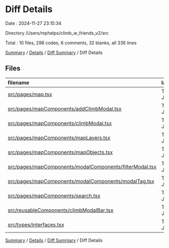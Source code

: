 # Diff Details

Date : 2024-11-27 23:15:34

Directory /Users/mphelps/climb_w_friends_v2/src

Total : 10 files, 298 codes, 6 comments, 32 blanks, all 336 lines

[Summary](results.md) / [Details](details.md) / [Diff Summary](diff.md) / Diff Details

## Files

| filename                                                                                                            | language       | code | comment | blank | total |
| :------------------------------------------------------------------------------------------------------------------ | :------------- | ---: | ------: | ----: | ----: |
| [src/pages/map.tsx](/src/pages/map.tsx)                                                                             | TypeScript JSX |   24 |       0 |     6 |    30 |
| [src/pages/mapComponents/addClimbModal.tsx](/src/pages/mapComponents/addClimbModal.tsx)                             | TypeScript JSX |  234 |       1 |    26 |   261 |
| [src/pages/mapComponents/climbModal.tsx](/src/pages/mapComponents/climbModal.tsx)                                   | TypeScript JSX |  -60 |       0 |     3 |   -57 |
| [src/pages/mapComponents/mapLayers.tsx](/src/pages/mapComponents/mapLayers.tsx)                                     | TypeScript JSX |    1 |       0 |     1 |     2 |
| [src/pages/mapComponents/mapObjects.tsx](/src/pages/mapComponents/mapObjects.tsx)                                   | TypeScript JSX |    6 |       0 |     1 |     7 |
| [src/pages/mapComponents/modalComponents/filterModal.tsx](/src/pages/mapComponents/modalComponents/filterModal.tsx) | TypeScript JSX |    6 |       0 |     0 |     6 |
| [src/pages/mapComponents/modalComponents/modalTag.tsx](/src/pages/mapComponents/modalComponents/modalTag.tsx)       | TypeScript JSX |    7 |       0 |     0 |     7 |
| [src/pages/mapComponents/search.tsx](/src/pages/mapComponents/search.tsx)                                           | TypeScript JSX |  -87 |       5 |   -13 |   -95 |
| [src/reusableComponents/climbModalBar.tsx](/src/reusableComponents/climbModalBar.tsx)                               | TypeScript JSX |  161 |       0 |     7 |   168 |
| [src/types/interfaces.tsx](/src/types/interfaces.tsx)                                                               | TypeScript JSX |    6 |       0 |     1 |     7 |

[Summary](results.md) / [Details](details.md) / [Diff Summary](diff.md) / Diff Details
